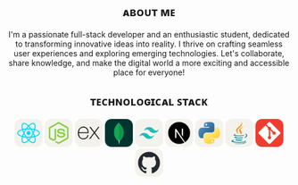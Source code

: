 <h2 align="center">ᴀʙᴏᴜᴛ ᴍᴇ</h2>

<p align="center">
  I'm a passionate full-stack developer and an enthusiastic student, dedicated to transforming innovative ideas into reality. I thrive on crafting seamless user experiences and exploring emerging technologies. Let's collaborate, share knowledge, and make the digital world a more exciting and accessible place for everyone!
</p>

<h2 align="center">ᴛᴇᴄʜɴᴏʟᴏɢɪᴄᴀʟ ꜱᴛᴀᴄᴋ</h2>

<p align="center">
  <img src="https://github.com/tandpfun/skill-icons/blob/main/icons/React-Light.svg" alt="React" width="50" height="50"/>
  <img src="https://github.com/tandpfun/skill-icons/blob/main/icons/NodeJS-Light.svg" alt="Node.js" width="50" height="50"/>
  <img src="https://github.com/tandpfun/skill-icons/blob/main/icons/ExpressJS-Light.svg" alt="Express" width="50" height="50"/>
  <img src="https://github.com/tandpfun/skill-icons/blob/main/icons/MongoDB.svg" alt="MongoDB" width="50" height="50"/>
  <img src="https://github.com/tandpfun/skill-icons/blob/main/icons/TailwindCSS-Light.svg" alt="Tailwind CSS" width="50" height="50"/>
  <img src="https://github.com/tandpfun/skill-icons/blob/main/icons/NextJS-Light.svg" alt="Next.js" width="50" height="50"/>
  <img src="https://github.com/tandpfun/skill-icons/blob/main/icons/Python-Light.svg" alt="Python" width="50" height="50"/>
  <img src="https://github.com/tandpfun/skill-icons/blob/main/icons/Java-Light.svg" alt="Java" width="50" height="50"/>
  <img src="https://github.com/tandpfun/skill-icons/blob/main/icons/Git.svg" alt="Git" width="50" height="50"/>
  <img src="https://github.com/tandpfun/skill-icons/blob/main/icons/Github-Light.svg" alt="GitHub" width="50" height="50"/>
